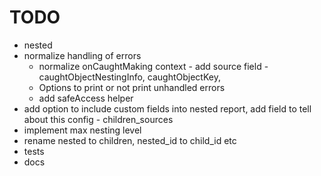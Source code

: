 # TODO

- nested
- normalize handling of errors
    - normalize onCaughtMaking context - add source field - caughtObjectNestingInfo, caughtObjectKey,
    - Options to print or not print unhandled errors
    - add safeAccess helper
- add option to include custom fields into nested report, add field to tell about this config - children_sources
- implement max nesting level
- rename nested to children, nested_id to child_id etc
- tests
- docs
